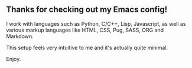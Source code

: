 Thanks for checking out my Emacs config!
---

I work with languages such as Python, C/C++, Lisp, Javascript, as well as various markup languages like HTML, CSS, Pug, SASS, ORG and Markdown.

This setup feels very intuitive to me and it's actually quite minimal.

Enjoy.